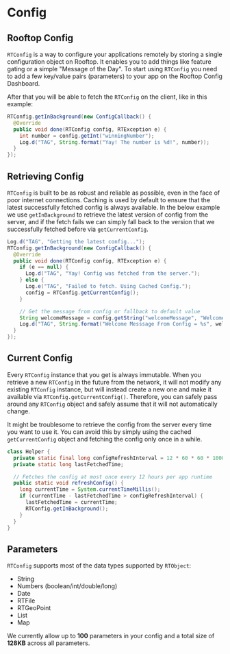 # Config

## Rooftop Config

`RTConfig` is a way to configure your applications remotely by storing a single configuration object on Rooftop. It enables you to add things like feature gating or a simple "Message of the Day". To start using `RTConfig` you need to add a few key/value pairs (parameters) to your app on the Rooftop Config Dashboard.

After that you will be able to fetch the `RTConfig` on the client, like in this example:

```java
RTConfig.getInBackground(new ConfigCallback() {
  @Override
  public void done(RTConfig config, RTException e) {
    int number = config.getInt("winningNumber");
    Log.d("TAG", String.format("Yay! The number is %d!", number));
  }
});
```

## Retrieving Config

`RTConfig` is built to be as robust and reliable as possible, even in the face of poor internet connections. Caching is used by default to ensure that the latest successfully fetched config is always available. In the below example we use `getInBackground` to retrieve the latest version of config from the server, and if the fetch fails we can simply fall back to the version that we successfully fetched before via `getCurrentConfig`.

```java
Log.d("TAG", "Getting the latest config...");
RTConfig.getInBackground(new ConfigCallback() {
  @Override
  public void done(RTConfig config, RTException e) {
    if (e == null) {
      Log.d("TAG", "Yay! Config was fetched from the server.");
    } else {
      Log.e("TAG", "Failed to fetch. Using Cached Config.");
      config = RTConfig.getCurrentConfig();
    }

    // Get the message from config or fallback to default value
    String welcomeMessage = config.getString("welcomeMessage", "Welcome!");
    Log.d("TAG", String.format("Welcome Messsage From Config = %s", welcomeMessage));
  }
});
```

## Current Config

Every `RTConfig` instance that you get is always immutable. When you retrieve a new `RTConfig` in the future from the network, it will not modify any existing `RTConfig` instance, but will instead create a new one and make it available via `RTConfig.getCurrentConfig()`. Therefore, you can safely pass around any `RTConfig` object and safely assume that it will not automatically change.

It might be troublesome to retrieve the config from the server every time you want to use it. You can avoid this by simply using the cached `getCurrentConfig` object and fetching the config only once in a while.

```java
class Helper {
  private static final long configRefreshInterval = 12 * 60 * 60 * 1000;
  private static long lastFetchedTime;

  // Fetches the config at most once every 12 hours per app runtime
  public static void refreshConfig() {
    long currentTime = System.currentTimeMillis();
    if (currentTime - lastFetchedTime > configRefreshInterval) {
      lastFetchedTime = currentTime;
      RTConfig.getInBackground();
    }
  }
}
```

## Parameters

`RTConfig` supports most of the data types supported by `RTObject`:

*   String
*   Numbers (boolean/int/double/long)
*   Date
*   RTFile
*   RTGeoPoint
*   List
*   Map

We currently allow up to **100** parameters in your config and a total size of **128KB** across all parameters.
